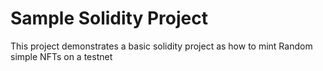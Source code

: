 # Sample Solidity Project

This project demonstrates a basic solidity project as how to mint Random simple NFTs on a testnet

